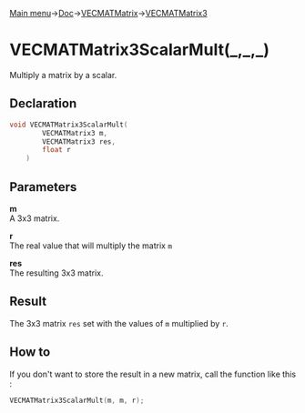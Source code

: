 [Main menu](../../../../Readme.md)->[Doc](../../../VECMATKit.md)->[VECMATMatrix](../../VECMATMatrix.md)->[VECMATMatrix3](../../VECMATMatrix3.md)

# VECMATMatrix3ScalarMult(\_,\_,\_)
Multiply a matrix by a scalar.

## **Declaration**
```C
void VECMATMatrix3ScalarMult(
		VECMATMatrix3 m,
		VECMATMatrix3 res,
		float r
	)
```


## **Parameters**
**m**  
A 3x3  matrix.

**r**  
The real value that will multiply the matrix `m`

**res**  
The resulting 3x3 matrix.


## **Result**
The 3x3 matrix `res` set with the values of `m` multiplied by `r`.

## How to
If you don't want to store the result in a new matrix, call the function like this :

```C
VECMATMatrix3ScalarMult(m, m, r);
```